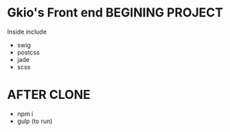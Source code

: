 # Gkio's Front end BEGINING PROJECT

Inside include

  - swig
  - postcss
  - jade
  - scss

# AFTER CLONE

- npm i
- gulp (to run)